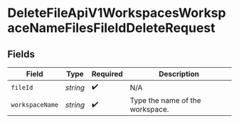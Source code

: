 # DeleteFileApiV1WorkspacesWorkspaceNameFilesFileIdDeleteRequest


## Fields

| Field                           | Type                            | Required                        | Description                     |
| ------------------------------- | ------------------------------- | ------------------------------- | ------------------------------- |
| `fileId`                        | *string*                        | :heavy_check_mark:              | N/A                             |
| `workspaceName`                 | *string*                        | :heavy_check_mark:              | Type the name of the workspace. |